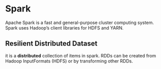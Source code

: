 # Spark

Apache Spark is a fast and general-purpose cluster computing system.
Spark uses Hadoop’s client libraries for HDFS and YARN.


## Resilient Distributed Dataset

it is a **distributed** collection of items in spark. 
RDDs can be created from Hadoop InputFormats (HDFS) or by transforming other RDDs.